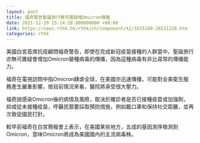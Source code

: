 ```yaml
---
layout: post
title: 福奇警告聖誕旅行無可置疑增Omicron傳播
date: 2021-12-20 15:14:28.000000000 +08:00
link: https://news.rthk.hk/rthk/ch/component/k2/1625188-20211220.htm
categories: rthk
---
```


美國白宮首席抗疫顧問福奇警告，即使在完成新冠疫苗接種的人群當中，聖誕旅行亦無可置疑會增加Omicron變種病毒的傳播，因為這種病毒有非比尋常的傳播能力。

福奇在電視訪問中指Omicron肆虐全球，在美國亦迅速傳播，可能對全美衛生服務產生嚴重影響，按目前情況來看，醫院將承受很大壓力。

福奇說感染Omicron後的病情及風險，取決於確診者是否已接種疫苗或加強劑，抑或從未接種疫苗，呼籲民眾要採取預防措施，例如戴口罩和保持社交距離，並再次敦促國民打針。

較早前福奇在白宮簡報會上表示，在美國某些地方，五成的基因測序檢測到Omicron，意味Omicron將成為美國國內的主流病毒株。
